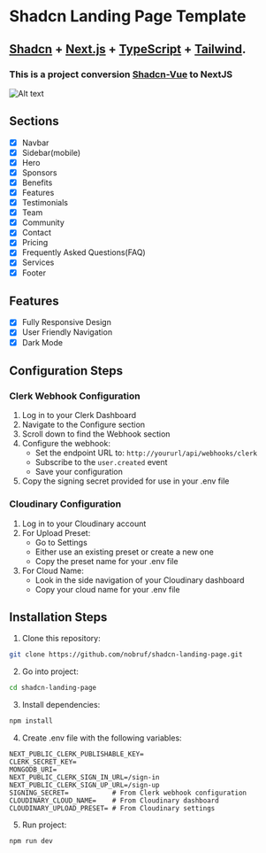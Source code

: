 # Shadcn Landing Page Template
## <a href="https://ui.shadcn.com/" target="_blank">Shadcn</a> + <a href="https://nextjs.org/" target="_blank">Next.js</a> + <a href="https://www.typescriptlang.org/" target="_blank">TypeScript</a> + <a href="https://tailwindcss.com/" target="_blank">Tailwind</a>.
### This is a project conversion <a href="https://github.com/leoMirandaa/shadcn-vue-landing-page" target="_blank">Shadcn-Vue</a> to NextJS
![Alt text](./public/demo-img.jpg)
## Sections
- [x] Navbar
- [x] Sidebar(mobile)
- [x] Hero
- [x] Sponsors
- [x] Benefits
- [x] Features
- [x] Testimonials
- [x] Team
- [x] Community
- [x] Contact
- [x] Pricing
- [x] Frequently Asked Questions(FAQ)
- [x] Services
- [x] Footer

## Features
- [x] Fully Responsive Design
- [x] User Friendly Navigation
- [x] Dark Mode

## Configuration Steps

### Clerk Webhook Configuration
1. Log in to your Clerk Dashboard
2. Navigate to the Configure section
3. Scroll down to find the Webhook section
4. Configure the webhook:
   - Set the endpoint URL to: `http://yoururl/api/webhooks/clerk`
   - Subscribe to the `user.created` event
   - Save your configuration
5. Copy the signing secret provided for use in your .env file

### Cloudinary Configuration
1. Log in to your Cloudinary account
2. For Upload Preset:
   - Go to Settings
   - Either use an existing preset or create a new one
   - Copy the preset name for your .env file
3. For Cloud Name:
   - Look in the side navigation of your Cloudinary dashboard
   - Copy your cloud name for your .env file

## Installation Steps
1. Clone this repository:
```bash
git clone https://github.com/nobruf/shadcn-landing-page.git
```

2. Go into project:
```bash
cd shadcn-landing-page
```

3. Install dependencies:
```bash
npm install
```

4. Create .env file with the following variables:
```
NEXT_PUBLIC_CLERK_PUBLISHABLE_KEY=
CLERK_SECRET_KEY=
MONGODB_URI=
NEXT_PUBLIC_CLERK_SIGN_IN_URL=/sign-in
NEXT_PUBLIC_CLERK_SIGN_UP_URL=/sign-up
SIGNING_SECRET=           # From Clerk webhook configuration
CLOUDINARY_CLOUD_NAME=    # From Cloudinary dashboard
CLOUDINARY_UPLOAD_PRESET= # From Cloudinary settings
```

5. Run project:
```bash
npm run dev
```